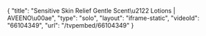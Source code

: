 {
    "title": "Sensitive Skin Relief Gentle Scent\u2122 Lotions | AVEENO\u00ae",
    "type": "solo",
    "layout": "iframe-static",
    "videoId": "66104349",
    "url": "\/tvpembed\/66104349"
}